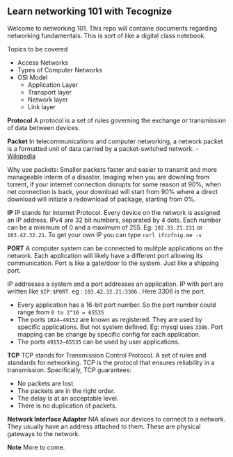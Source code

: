 ## Learn networking 101 with Tecognize

Welcome to networking 101. This repo will containe documents regarding networking fundamentals. This is sort of like a digital class notebook.

Topics to be covered

- Access Networks
- Types of Computer Networks
- OSI Model
  - Application Layer
  - Transport layer
  - Network layer
  - Link layer

**Protocol** A protocol is a set of rules governing the exchange or transmission of data between devices. 

**Packet** In telecommunications and computer networking, a network packet is a formatted unit of data carried by a packet-switched network. - [Wikipedia](https://en.wikipedia.org/wiki/Network_packet)

Why use packets: Smaller packets faster and easier to transmit and more manageable interm of a disaster. Imaging when you are downling from torrent, if your internet connection disrupts for some reason at 90%, when net connection is back, your download will start from 90% where a direct download will initiate a redownload of package, starting from 0%.

**IP** IP stands for Internet Protocol. Every device on the network is assigned an IP address. IPv4 are 32 bit numbers, separated by 4 dots. Each number can be a minimum of 0 and a maximum of 255. Eg: `102.33.21.231` or `103.42.32.21`. 
To get your own IP you can type `curl ifcofnig.me -s`

**PORT** A computer system can be connected to mulitple applications on the network. Each application will likely have a different port allowing its communication. Port is like a gate/door to the system. Just like a shipping port.

IP addresses a system and a port addresses an application. IP with port are written like `$IP:$PORT`. eg : `103.42.32.21:3306` . Here 3306 is the port.

- Every application has a 16-bit port number. So the port number could range from `0 to 2^16 = 65535`
- The ports `1024−49152` are known as registered. They are used by specific applications. But not system defined. Eg: mysql uses `3306`. Port mapping can be change by specific config for each application.
- The ports `49152–65535` can be used by user applications.

**TCP** TCP stands for Transmission Control Protocol. A set of rules and standards for networking.
TCP is the protocol that ensures reliability in a transmission. Specifically, TCP guarantees:

- No packets are lost.
- The packets are in the right order.
- The delay is at an acceptable level.
- There is no duplication of packets.

**Network Interface Adapter** NIA allows our devices to connect to a network. They usually have an address attached to them. These are physical gateways to the network.


**Note** More to come.
